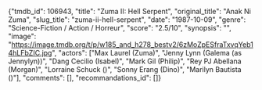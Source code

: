 {"tmdb_id": 106943, "title": "Zuma II: Hell Serpent", "original_title": "Anak Ni Zuma", "slug_title": "zuma-ii-hell-serpent", "date": "1987-10-09", "genre": "Science-Fiction / Action / Horreur", "score": "2.5/10", "synopsis": "", "image": "https://image.tmdb.org/t/p/w185_and_h278_bestv2/6zMoZpESfraTxvqYeb14hLFbZIC.jpg", "actors": ["Max Laurel (Zuma)", "Jenny Lynn (Galema (as Jennylyn))", "Dang Cecilio (Isabel)", "Mark Gil (Philip)", "Rey PJ Abellana (Morgan)", "Lorraine Schuck ()", "Sonny Erang (Dino)", "Marilyn Bautista ()"], "comments": [], "recommandations_id": []}